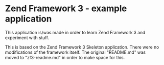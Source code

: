 Zend Framework 3 - example application
======================================

This application is/was made in order to learn Zend Framework 3 
and experiment with stuff.

This is based on the Zend Framework 3 Skeleton application. There
were no modifications of the framework itself. The original "README.md"
was moved to "zf3-readme.md" in order to make space for this.

